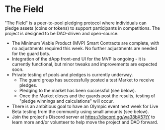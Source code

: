 # The Field

"The Field" is a peer-to-pool pledging protocol where individuals can pledge assets (coins or tokens) to support participants in competitions. The project is designed to be DAO-driven and open-source.

- The Minimum Viable Product (MVP) Smart Contracts are complete, with no adjustments required this week. No further adjustments are needed for the guard bots.
- Integration of the dApp front-end UI for the MVP is ongoing - it is currently functional, but minor tweaks and improvements are expected soon.
- Private testing of pools and pledges is currently underway.
  - The guard group has successfully posted a test Market to receive pledges.
  - Pledging to the market has been successful (see below).
  - Once the Market closes and the guards post the results, testing of "pledge winnings and calculations" will occur.
- There is an ambitious goal to have an Olympic event next week for Live Beta testing from the community using small amounts (see below).
- Join the project's Discord server at https://discord.gg/wa38bX57tY to learn more and/or volunteer to help move the project and DAO forward.
